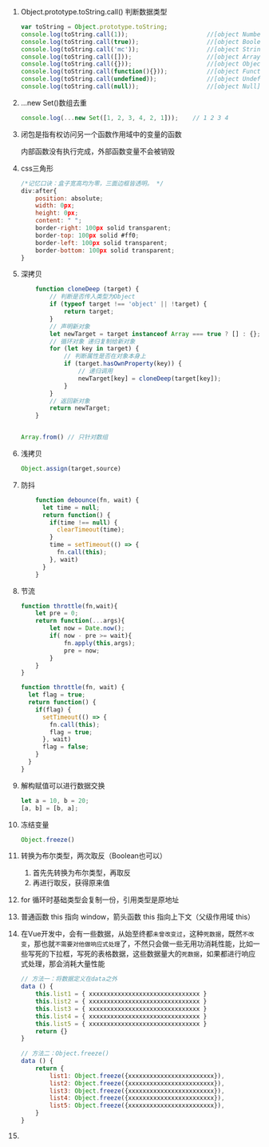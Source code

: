 1. Object.prototype.toString.call() 判断数据类型

   ```js
   var toString = Object.prototype.toString;
   console.log(toString.call(1));                      //[object Number]
   console.log(toString.call(true));                   //[object Boolean]
   console.log(toString.call('mc'));                   //[object String]
   console.log(toString.call([]));                     //[object Array]
   console.log(toString.call({}));                     //[object Object]
   console.log(toString.call(function(){}));           //[object Function]
   console.log(toString.call(undefined));              //[object Undefined]
   console.log(toString.call(null));                   //[object Null]
   ```

2. ...new Set()数组去重

   ```js
   console.log(...new Set([1, 2, 3, 4, 2, 1]));    // 1 2 3 4
   ```

3. 闭包是指有权访问另一个函数作用域中的变量的函数

   内部函数没有执行完成，外部函数变量不会被销毁

4. css三角形

   ```js
   /*记忆口诀：盒子宽高均为零，三面边框皆透明。 */
   div:after{
       position: absolute;
       width: 0px;
       height: 0px;
       content: " ";
       border-right: 100px solid transparent;
       border-top: 100px solid #ff0;
       border-left: 100px solid transparent;
       border-bottom: 100px solid transparent;
   }
   ```

5. 深拷贝

   ```js
       function cloneDeep (target) {
           // 判断是否传入类型为Object
           if (typeof target !== 'object' || !target) {
               return target;
           }
           // 声明新对象
           let newTarget = target instanceof Array === true ? [] : {};
           // 循环对象 递归复制给新对象
           for (let key in target) {
               // 判断属性是否在对象本身上
               if (target.hasOwnProperty(key)) {
                   // 递归调用
                   newTarget[key] = cloneDeep(target[key]);
               }
           }
           // 返回新对象
           return newTarget;
       }
   
   
   Array.from()	// 只针对数组
   ```

6. 浅拷贝

   ```js
   Object.assign(target,source)
   ```

7. 防抖

   ```js
       function debounce(fn, wait) {
         let time = null;
         return function() {
           if(time !== null) {
             clearTimeout(time);
           }
           time = setTimeout(() => {
             fn.call(this);
           }, wait)
         }
       }
   ```

8. 节流

   ```js
   function throttle(fn,wait){
       let pre = 0;
       return function(...args){
           let now = Date.now();
           if( now - pre >= wait){
               fn.apply(this,args);
               pre = now;
           }
       }
   }
   
   function throttle(fn, wait) {
     let flag = true;
     return function() {
       if(flag) {
         setTimeout(() => {
           fn.call(this);
           flag = true;
         }, wait)
         flag = false;
       }
     }
   }
   ```

9. 解构赋值可以进行数据交换

   ```js
   let a = 10, b = 20;
   [a, b] = [b, a];
   ```

10. 冻结变量

    ```js
    Object.freeze()
    ```

11. 转换为布尔类型，两次取反（Boolean也可以）

    1. 首先先转换为布尔类型，再取反
    2. 再进行取反，获得原来值
    
12. for 循环时基础类型会复制一份，引用类型是原地址

13. 普通函数 this 指向 window，箭头函数 this 指向上下文（父级作用域 this）

14. 在Vue开发中，会有一些数据，从始至终都`未曾改变过`，这种`死数据`，既然`不改变`，那也就`不需要对他做响应式处理`了，不然只会做一些无用功消耗性能，比如一些写死的下拉框，写死的表格数据，这些数据量大的`死数据`，如果都进行响应式处理，那会消耗大量性能

    ```js
    // 方法一：将数据定义在data之外
    data () {
        this.list1 = { xxxxxxxxxxxxxxxxxxxxxxxxxxxxxxx }
        this.list2 = { xxxxxxxxxxxxxxxxxxxxxxxxxxxxxxx }
        this.list3 = { xxxxxxxxxxxxxxxxxxxxxxxxxxxxxxx }
        this.list4 = { xxxxxxxxxxxxxxxxxxxxxxxxxxxxxxx }
        this.list5 = { xxxxxxxxxxxxxxxxxxxxxxxxxxxxxxx }
        return {}
    }
        
    // 方法二：Object.freeze()
    data () {
        return {
            list1: Object.freeze({xxxxxxxxxxxxxxxxxxxxxxxx}),
            list2: Object.freeze({xxxxxxxxxxxxxxxxxxxxxxxx}),
            list3: Object.freeze({xxxxxxxxxxxxxxxxxxxxxxxx}),
            list4: Object.freeze({xxxxxxxxxxxxxxxxxxxxxxxx}),
            list5: Object.freeze({xxxxxxxxxxxxxxxxxxxxxxxx}),
        }
    }
    ```

15. 
